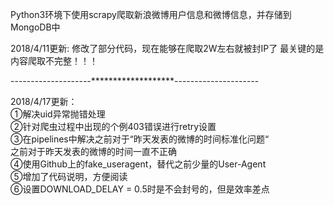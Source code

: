 Python3环境下使用scrapy爬取新浪微博用户信息和微博信息，并存储到MongoDB中

2018/4/11更新:
修改了部分代码，现在能够在爬取2W左右就被封IP了
最关键的是内容爬取不完整！！！

--------------------*******************---------------------

2018/4/17更新：<br>
①解决uid异常抛错处理<br>
②针对爬虫过程中出现的个例403错误进行retry设置<br>
③在pipelines中解决之前对于“昨天发表的微博的时间标准化问题“<br>
  之前对于昨天发表的微博的时间一直不正确<br>
④使用Github上的fake_useragent，替代之前少量的User-Agent<br>
⑤增加了代码说明，方便阅读<br>
⑥设置DOWNLOAD_DELAY = 0.5时是不会封号的，但是效率差点<br>
